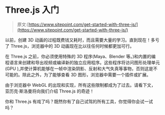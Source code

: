 # Three.js 入门

> 原文:[https://www.sitepoint.com/get-started-with-three-js/](https://www.sitepoint.com/get-started-with-three-js/)

以前，创建 3D 动画的过程既费钱又耗时，而且需要大量的学习。直到现在！多亏了 Three.js，浏览器中的 3D 动画现在比以往任何时候都更加可行。

在 Three.js 之前，你必须使用特殊的 3D 程序(Maya、Blender 等。)和内置的编程语言来创建和导出视频或编译新的独立应用程序。这些程序将访问图形处理单元(GPU ),并使计算机能够在一帧中渲染阴影、反射和大气失真等事物，否则这是不可能的。除此之外，为了能够查看 3D 图形，浏览器中需要一个插件或扩展。

由于浏览器中 WebGL 的出现和实现，所有这些限制都成为了过去。请看下文，亚历克·斯洛曼将向我们介绍 Three.js 的奇迹！

你和 Three.js 有戏了吗？既然你有了自己试驾的所有工具，你觉得你会试一试吗？